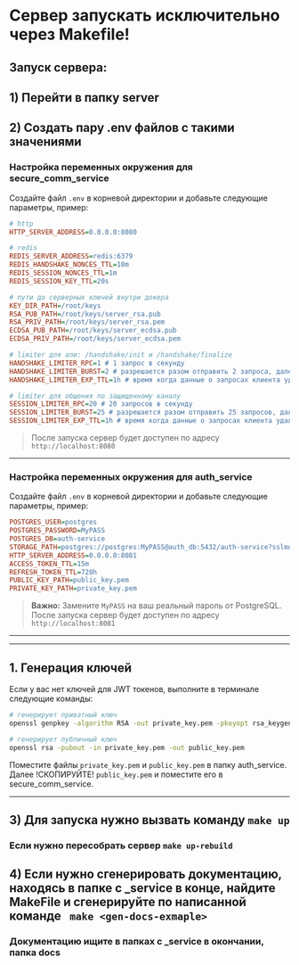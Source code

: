 # Сервер запускать исключительно через Makefile!
## Запуск сервера:
## 1) Перейти в папку server
## 2) Создать пару .env файлов с такими значениями

### Настройка переменных окружения для secure_comm_service
Создайте файл `.env` в корневой директории и добавьте следующие параметры, пример:

```ini
# http
HTTP_SERVER_ADDRESS=0.0.0.0:8080

# redis
REDIS_SERVER_ADDRESS=redis:6379
REDIS_HANDSHAKE_NONCES_TTL=10m
REDIS_SESSION_NONCES_TTL=1m
REDIS_SESSION_KEY_TTL=20s

# пути до серверных ключей внутри докера
KEY_DIR_PATH=/root/keys
RSA_PUB_PATH=/root/keys/server_rsa.pub
RSA_PRIV_PATH=/root/keys/server_rsa.pem
ECDSA_PUB_PATH=/root/keys/server_ecdsa.pub
ECDSA_PRIV_PATH=/root/keys/server_ecdsa.pem

# limiter для апи: /handshake/init и /handshake/finalize 
HANDSHAKE_LIMITER_RPC=1 # 1 запрос в секунду
HANDSHAKE_LIMITER_BURST=2 # разрешается разом отправить 2 запроса, далее будет ограничение сверху(LIMITER_RPC=1)
HANDSHAKE_LIMITER_EXP_TTL=1h # время когда данные о запросах клиента удалятся

# limiter для общения по защищенному каналу 
SESSION_LIMITER_RPC=20 # 20 запросов в секунду
SESSION_LIMITER_BURST=25 # разрешается разом отправить 25 запросов, далее будет ограничение сверху(LIMITER_RPC=5)
SESSION_LIMITER_EXP_TTL=1h # время когда данные о запросах клиента удалятся
```
> После запуска сервер будет доступен по адресу `http://localhost:8080`

---

### Настройка переменных окружения для auth_service
Создайте файл `.env` в корневой директории и добавьте следующие параметры, пример:

```ini
POSTGRES_USER=postgres
POSTGRES_PASSWORD=MyPASS
POSTGRES_DB=auth-service
STORAGE_PATH=postgres://postgres:MyPASS@auth_db:5432/auth-service?sslmode=disable
HTTP_SERVER_ADDRESS=0.0.0.0:8081
ACCESS_TOKEN_TTL=15m
REFRESH_TOKEN_TTL=720h
PUBLIC_KEY_PATH=public_key.pem
PRIVATE_KEY_PATH=private_key.pem
```
> **Важно:** Замените `MyPASS` на ваш реальный пароль от PostgreSQL.
> После запуска сервер будет доступен по адресу `http://localhost:8081`

---

---

## 1. Генерация ключей

Если у вас нет ключей для JWT токенов, выполните в терминале следующие команды:

```bash
# генерирует приватный ключ
openssl genpkey -algorithm RSA -out private_key.pem -pkeyopt rsa_keygen_bits:2048

# генерирует публичный ключ
openssl rsa -pubout -in private_key.pem -out public_key.pem
```

Поместите файлы `private_key.pem` и `public_key.pem` в папку auth_service. Далее !СКОПИРУЙТЕ! `public_key.pem` и поместите его в secure_comm_service.

---


## 3) Для запуска нужно вызвать команду ``` make up ```
### Если нужно пересобрать сервер ``` make up-rebuild ```

## 4) Если нужно сгенерировать документацию, находясь в папке с _service в конце, найдите MakeFile и сгенерируйте по написанной команде ``` make <gen-docs-exmaple>``` 
### Документацию ищите в папках с _service в окончании, папка docs
